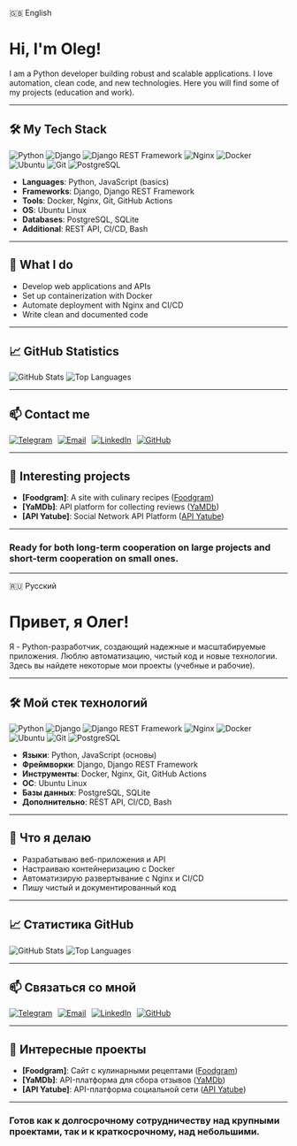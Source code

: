 🇬🇧 English

# Hi, I'm Oleg!

I am a Python developer building robust and scalable applications. I love automation, clean code, and new technologies. Here you will find some of my projects (education and work).

---

## 🛠 My Tech Stack

![Python](https://img.shields.io/badge/Python-3776AB?style=for-the-badge&logo=python&logoColor=white) ![Django](https://img.shields.io/badge/Django-092E20?style=for-the-badge&logo=django&logoColor=white) ![Django REST Framework](https://img.shields.io/badge/Django%20REST-092E20?style=for-the-badge&logo=django&logoColor=white) ![Nginx](https://img.shields.io/badge/Nginx-009639?style=for-the-badge&logo=nginx&logoColor=white) ![Docker](https://img.shields.io/badge/Docker-2496ED?style=for-the-badge&logo=docker&logoColor=white) ![Ubuntu](https://img.shields.io/badge/Ubuntu-E95420?style=for-the-badge&logo=ubuntu&logoColor=white) ![Git](https://img.shields.io/badge/Git-F05032?style=for-the-badge&logo=git&logoColor=white) ![PostgreSQL](https://img.shields.io/badge/PostgreSQL-316192?style=for-the-badge&logo=postgresql&logoColor=white)

- **Languages**: Python, JavaScript (basics)
- **Frameworks**: Django, Django REST Framework
- **Tools**: Docker, Nginx, Git, GitHub Actions
- **OS**: Ubuntu Linux
- **Databases**: PostgreSQL, SQLite
- **Additional**: REST API, CI/CD, Bash

---

## 🚀 What I do

- Develop web applications and APIs
- Set up containerization with Docker
- Automate deployment with Nginx and CI/CD
- Write clean and documented code

---

## 📈 GitHub Statistics

![GitHub Stats](https://github-readme-stats.vercel.app/api?username=oritum&show_icons=true&theme=dark&hide_border=true)
![Top Languages](https://github-readme-stats.vercel.app/api/top-langs/?username=oritum&layout=compact&theme=dark&hide_border=true)

---

## 📫 Contact me

<div style="display: flex; flex-wrap: wrap; gap: 10px;">
  <a href="https://t.me/gelomutir" target="_blank">
    <img src="https://img.shields.io/badge/TELEGRAM-2CA5E0?style=for-the-badge&logo=telegram&logoColor=white" alt="Telegram">
  <a href="mailto:oritum@gmail.com" target="_blank">
    <img src="https://img.shields.io/badge/email-D14836?style=for-the-badge&logo=gmail&logoColor=white" alt="Email">
  </a>
  <a href="https://www.linkedin.com/in/oleg-ritum/" target="_blank">
    <img src="https://img.shields.io/badge/LinkedIn-0077B5?style=for-the-badge&logo=linkedin&logoColor=white" alt="LinkedIn">
  </a>
  <a href="https://github.com/oritum" target="_blank">
    <img src="https://img.shields.io/badge/github-181717?style=for-the-badge&logo=github&logoColor=white" alt="GitHub">
  </a>
</div>

---

## 🌟 Interesting projects

- **[Foodgram]**: A site with culinary recipes ([Foodgram](https://github.com/oritum/foodgram/))
- **[YaMDb]**: API platform for collecting reviews ([YaMDb](https://github.com/oritum/api_yamdb/))
- **[API Yatube]**: Social Network API Platform ([API Yatube](https://github.com/oritum/api_final_yatube/))

---

### Ready for both long-term cooperation on large projects and short-term cooperation on small ones.

---

🇷🇺 Русский

# Привет, я Олег!

Я - Python-разработчик, создающий надежные и масштабируемые приложения. Люблю автоматизацию, чистый код и новые технологии. Здесь вы найдете некоторые мои проекты (учебные и рабочие).

---

## 🛠 Мой стек технологий

![Python](https://img.shields.io/badge/Python-3776AB?style=for-the-badge&logo=python&logoColor=white) ![Django](https://img.shields.io/badge/Django-092E20?style=for-the-badge&logo=django&logoColor=white) ![Django REST Framework](https://img.shields.io/badge/Django%20REST-092E20?style=for-the-badge&logo=django&logoColor=white) ![Nginx](https://img.shields.io/badge/Nginx-009639?style=for-the-badge&logo=nginx&logoColor=white) ![Docker](https://img.shields.io/badge/Docker-2496ED?style=for-the-badge&logo=docker&logoColor=white) ![Ubuntu](https://img.shields.io/badge/Ubuntu-E95420?style=for-the-badge&logo=ubuntu&logoColor=white) ![Git](https://img.shields.io/badge/Git-F05032?style=for-the-badge&logo=git&logoColor=white) ![PostgreSQL](https://img.shields.io/badge/PostgreSQL-316192?style=for-the-badge&logo=postgresql&logoColor=white)

- **Языки**: Python, JavaScript (основы)
- **Фреймворки**: Django, Django REST Framework
- **Инструменты**: Docker, Nginx, Git, GitHub Actions
- **ОС**: Ubuntu Linux
- **Базы данных**: PostgreSQL, SQLite
- **Дополнительно**: REST API, CI/CD, Bash

---

## 🚀 Что я делаю

- Разрабатываю веб-приложения и API
- Настраиваю контейнеризацию с Docker
- Автоматизирую развертывание с Nginx и CI/CD
- Пишу чистый и документированный код

---

## 📈 Статистика GitHub

![GitHub Stats](https://github-readme-stats.vercel.app/api?username=oritum&show_icons=true&theme=dark&hide_border=true)
![Top Languages](https://github-readme-stats.vercel.app/api/top-langs/?username=oritum&layout=compact&theme=dark&hide_border=true)

---

## 📫 Связаться со мной

<div style="display: flex; flex-wrap: wrap; gap: 10px;">
  <a href="https://t.me/gelomutir" target="_blank">
    <img src="https://img.shields.io/badge/TELEGRAM-2CA5E0?style=for-the-badge&logo=telegram&logoColor=white" alt="Telegram">
  <a href="mailto:oritum@gmail.com" target="_blank">
    <img src="https://img.shields.io/badge/email-D14836?style=for-the-badge&logo=gmail&logoColor=white" alt="Email">
  </a>
  <a href="https://www.linkedin.com/in/oleg-ritum/" target="_blank">
    <img src="https://img.shields.io/badge/LinkedIn-0077B5?style=for-the-badge&logo=linkedin&logoColor=white" alt="LinkedIn">
  </a>
  <a href="https://github.com/oritum" target="_blank">
    <img src="https://img.shields.io/badge/github-181717?style=for-the-badge&logo=github&logoColor=white" alt="GitHub">
  </a>
</div>

---

## 🌟 Интересные проекты

- **[Foodgram]**: Сайт с кулинарными рецептами ([Foodgram](https://github.com/oritum/foodgram/))
- **[YaMDb]**: API-платформа для сбора отзывов ([YaMDb](https://github.com/oritum/api_yamdb/))
- **[API Yatube]**: API-платформа социальной сети ([API Yatube](https://github.com/oritum/api_final_yatube/))

---

### Готов как к долгосрочному сотрудничеству над крупными проектами, так и к краткосрочному, над небольшими.
